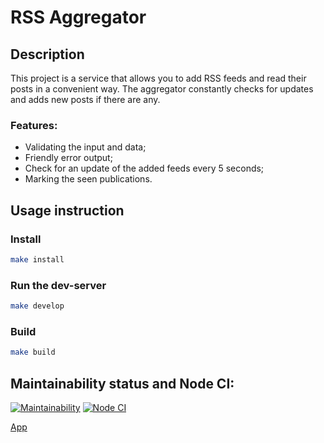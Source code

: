 # RSS Aggregator

## Description
This project is a service that allows you to add RSS feeds and read their posts in a convenient way. The aggregator constantly checks for updates and adds new posts if there are any.

### Features:
* Validating the input and data;
* Friendly error output;
* Check for an update of the added feeds every 5 seconds;
* Marking the seen publications.

## Usage instruction

### Install
```sh
make install
```
### Run the dev-server
```sh
make develop
```

### Build
```sh
make build
```

## Maintainability status and Node CI:
[![Maintainability](https://api.codeclimate.com/v1/badges/cec525c7d6bf13c7a2c2/maintainability)](https://codeclimate.com/github/elizablok/rss-aggregator/maintainability)
[![Node CI](https://github.com/elizablok/rss-aggregator/actions/workflows/node-ci.yml/badge.svg)](https://github.com/elizablok/rss-aggregator/actions/workflows/node-ci.yml)

[App](https://this-is-rss-aggregator.vercel.app/)
